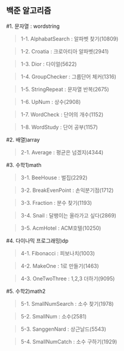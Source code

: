 ## 백준 알고리즘

#1. 문자열 : wordstring
  >1-1. AlphabatSearch : 알파벳 찾기(10809)
  
  >1-2. Croatia : 크로아티아 알파벳(2941)
  
  >1-3. Dior : 다이얼(5622)
  
  >1-4. GroupChecker : 그룹단어 체커(1316)
  
  >1-5. StringRepeat : 문자열 반복(2675)
  
  >1-6. UpNum : 상수(2908)
  
  >1-7. WordCheck : 단어의 개수(1152)
  
  >1-8. WordStudy : 단어 공부(1157)
  
#2. 배열)array
  >2-1. Average : 평균은 넘겠지(4344)
  
#3. 수학1)math
  >3-1. BeeHouse : 벌집(2292)
  
  >3-2. BreakEvenPoint : 손익분기점(1712)
  
  >3-3. Fraction : 분수 찾기(1193)
  
  >3-4. Snail : 달팽이는 올라가고 싶다(2869)
  
  >3-5. AcmHotel : ACM호텔(10250)
  
#4. 다이나믹 프로그래밍)dp
  >4-1. Fibonacci : 피보나치(1003)
  
  >4-2. MakeOne : 1로 만들기(1463)
  
  >4-3. OneTwoThree : 1,2,3 더하기(9095)

#5. 수학2)math2
  >5-1. SmallNumSearch : 소수 찾기(1978)
  
  >5-2. SmallNum : 소수(2581)
  
  >5-3. SanggenNard : 상근날드(5543)
  
  >5-4. SmallNumCatch : 소수 구하기(1929)
